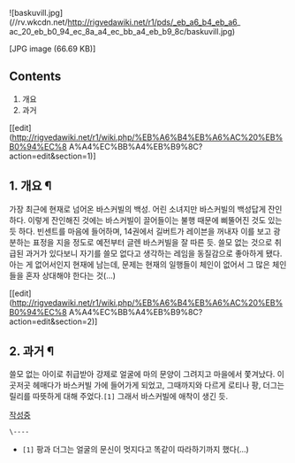 ![baskuvill.jpg](//rv.wkcdn.net/http://rigvedawiki.net/r1/pds/_eb_a6_b4_eb_a6_
ac_20_eb_b0_94_ec_8a_a4_ec_bb_a4_eb_b9_8c/baskuvill.jpg)

[JPG image (66.69 KB)]

## Contents

    

1. 개요 
2. 과거 

[[edit](http://rigvedawiki.net/r1/wiki.php/%EB%A6%B4%EB%A6%AC%20%EB%B0%94%EC%8
A%A4%EC%BB%A4%EB%B9%8C?action=edit&section=1)]

## 1. 개요 ¶

가장 최근에 현재로 넘어온 바스커빌의 백성. 어린 소녀지만 바스커빌의 백성답게 잔인하다. 이렇게 잔인해진 것에는 바스커빌이 끌어들이는 불행
때문에 삐뚤어진 것도 있는 듯 하다. 빈센트를 마음에 들어하며, 14권에서 길버트가 레이븐을 꺼내자 이를 보고 광분하는 표정을 지을 정도로
예전부터 글렌 바스커빌을 잘 따른 듯. 쓸모 없는 것으로 취급된 과거가 있다보니 자기를 쓸모 없다고 생각하는 레임을 동질감으로 좋아하게
됐다. 아는 게 없어서인지 현재에 남는데, 문제는 현재의 일행들이 체인이 없어서 그 많은 체인들을 혼자 상대해야 한다는 것(...)

  

[[edit](http://rigvedawiki.net/r1/wiki.php/%EB%A6%B4%EB%A6%AC%20%EB%B0%94%EC%8
A%A4%EC%BB%A4%EB%B9%8C?action=edit&section=2)]

## 2. 과거 ¶

쓸모 없는 아이로 취급받아 강제로 얼굴에 마의 문양이 그려지고 마을에서 쫓겨났다. 이곳저곳 헤매다가 바스커빌 가에 들어가게 되었고,
그때까지와 다르게 로티나 팡, 더그는 릴리를 따뜻하게 대해 주었다.`[1]` 그래서 바스커빌에 애착이 생긴 듯.

  
  
  

[작성중](%EC%9E%91%EC%84%B1%EC%A4%91.md)

`\----`

  * `[1]` 팡과 더그는 얼굴의 문신이 멋지다고 똑같이 따라하기까지 했다(...)

